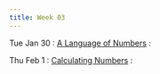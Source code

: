 ```yaml
---
title: Week 03
---
```


Tue Jan 30
: [A Language of Numbers]({{site.baseurl}}/notes/03-numbers/)
  : []()

Thu Feb 1
: [Calculating Numbers]({{site.baseurl}}/notes/04-arithmetic/)
  : []()
